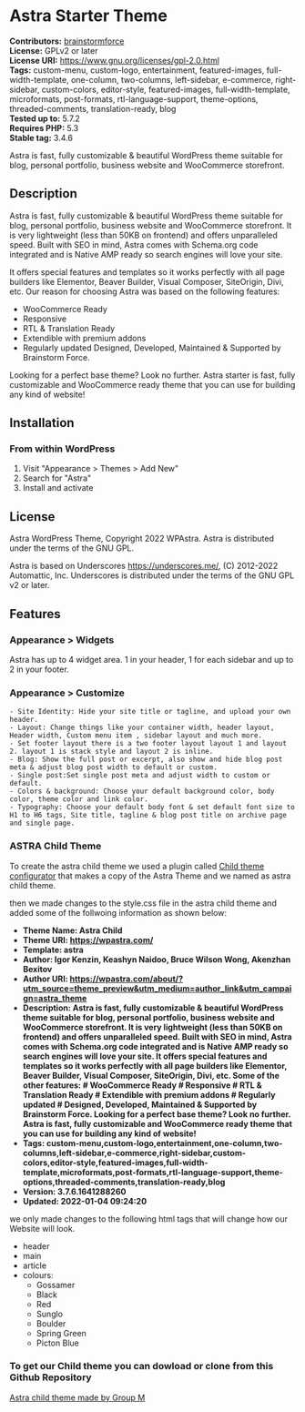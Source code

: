 # Astra Starter Theme #
**Contributors:** [brainstormforce](https://profiles.wordpress.org/brainstormforce)  
**License:** GPLv2 or later  
**License URI:** https://www.gnu.org/licenses/gpl-2.0.html  
**Tags:** custom-menu, custom-logo, entertainment, featured-images, full-width-template, one-column, two-columns, left-sidebar, e-commerce, right-sidebar, custom-colors, editor-style, featured-images, full-width-template, microformats, post-formats, rtl-language-support, theme-options, threaded-comments, translation-ready, blog  
**Tested up to:** 5.7.2  
**Requires PHP:** 5.3  
**Stable tag:** 3.4.6

Astra is fast, fully customizable & beautiful WordPress theme suitable for blog, personal portfolio, business website and WooCommerce storefront.

## Description ##

Astra is fast, fully customizable & beautiful WordPress theme suitable for blog, personal portfolio, business website and WooCommerce storefront. It is very lightweight (less than 50KB on frontend) and offers unparalleled speed. Built with SEO in mind, Astra comes with Schema.org code integrated and is Native AMP ready so search engines will love your site.

It offers special features and templates so it works perfectly with all page builders like Elementor, Beaver Builder, Visual Composer, SiteOrigin, Divi, etc. Our reason for choosing Astra was based on the following features:
* WooCommerce Ready 
* Responsive 
* RTL & Translation Ready 
* Extendible with premium addons 
* Regularly updated Designed, Developed, Maintained & Supported by Brainstorm Force.

Looking for a perfect base theme? Look no further. Astra starter is fast, fully customizable and WooCommerce ready theme that you can use for building any kind of website!

## Installation ##

### From within WordPress ###
1. Visit "Appearance > Themes > Add New"
2. Search for "Astra"
3. Install and activate

## License ##

Astra WordPress Theme, Copyright 2022 WPAstra.
Astra is distributed under the terms of the GNU GPL.

Astra is based on Underscores https://underscores.me/, (C) 2012-2022 Automattic, Inc.
Underscores is distributed under the terms of the GNU GPL v2 or later.

## Features ##

### Appearance > Widgets ###
Astra has up to 4 widget area. 1 in your header, 1 for each sidebar and up to 2 in your footer.

### Appearance > Customize ###
	- Site Identity: Hide your site title or tagline, and upload your own header.
	- Layout: Change things like your container width, header layout, Header width, Custom menu item , sidebar layout and much more.
	- Set footer layout there is a two footer layout layout 1 and layout 2. layout 1 is stack style and layout 2 is inline.
	- Blog: Show the full post or excerpt, also show and hide blog post meta & adjust blog post width to default or custom.
	- Single post:Set single post meta and adjust width to custom or default.
	- Colors & background: Choose your default background color, body color, theme color and link color.
	- Typography: Choose your default body font & set default font size to H1 to H6 tags, Site title, tagline & blog post title on archive page and single page.

### ASTRA Child Theme ###

To create the astra child theme we used a plugin called [Child theme configurator](https://wordpress.org/plugins/child-theme-configurator/) that makes a copy of the Astra Theme and we named as astra child theme.

then we made changes to the style.css file in the astra child theme and added some of the follwoing information as shown below:
* **Theme Name: Astra Child**
* **Theme URI: https://wpastra.com/**
* **Template: astra**
* **Author: Igor Kenzin, Keashyn Naidoo, Bruce Wilson Wong, Akenzhan Bexitov**
* **Author URI: https://wpastra.com/about/?utm_source=theme_preview&utm_medium=author_link&utm_campaign=astra_theme**
* **Description: Astra is fast, fully customizable &amp; beautiful WordPress theme suitable for blog, personal portfolio, business website and WooCommerce storefront. It is very lightweight (less than 50KB on frontend) and offers unparalleled speed. Built with SEO in mind, Astra comes with Schema.org code integrated and is Native AMP ready so search engines will love your site. It offers special features and templates so it works perfectly with all page builders like Elementor, Beaver Builder, Visual Composer, SiteOrigin, Divi, etc. Some of the other features: # WooCommerce Ready # Responsive # RTL &amp; Translation Ready # Extendible with premium addons # Regularly updated # Designed, Developed, Maintained &amp; Supported by Brainstorm Force. Looking for a perfect base theme? Look no further. Astra is fast, fully customizable and WooCommerce ready theme that you can use for building any kind of website!**
* **Tags: custom-menu,custom-logo,entertainment,one-column,two-columns,left-sidebar,e-commerce,right-sidebar,custom-colors,editor-style,featured-images,full-width-template,microformats,post-formats,rtl-language-support,theme-options,threaded-comments,translation-ready,blog**
* **Version: 3.7.6.1641288260**
* **Updated: 2022-01-04 09:24:20**

we only made changes to the following html tags that will change how our Website will look.

* header
* main
* article
* colours:
  * Gossamer 
  * Black
  * Red
  * Sunglo
  * Boulder
  * Spring Green
  * Picton Blue

### To get our Child theme you can dowload or clone from this Github Repository ###

[Astra child theme made by Group M](https://github.com/cp3402-students/cp3402-2023-teamM/)



